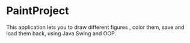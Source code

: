 # PaintProject
This application lets you to draw different figures , color them, save and load them back, using Java Swing and OOP. 
